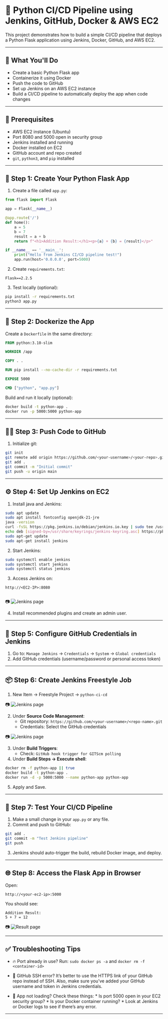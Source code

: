 
# 🚀 Python CI/CD Pipeline using Jenkins, GitHub, Docker & AWS EC2

This project demonstrates how to build a simple CI/CD pipeline that deploys a Python Flask application using Jenkins, Docker, GitHub, and AWS EC2.

---

## 📌 What You'll Do

- Create a basic Python Flask app
- Containerize it using Docker
- Push the code to GitHub
- Set up Jenkins on an AWS EC2 instance
- Build a CI/CD pipeline to automatically deploy the app when code changes

---

## 🧱 Prerequisites

- AWS EC2 instance (Ubuntu)
- Port 8080 and 5000 open in security group
- Jenkins installed and running
- Docker installed on EC2
- GitHub account and repo created
- `git`, `python3`, and `pip` installed

---

## 🔨 Step 1: Create Your Python Flask App

1. Create a file called `app.py`:

```python
from flask import Flask

app = Flask(__name__)

@app.route('/')
def home():
    a = 5
    b = 7
    result = a + b
    return f"<h1>Addition Result:</h1><p>{a} + {b} = {result}</p>"

if __name__ == '__main__':
    print("Hello from Jenkins CI/CD pipeline test!")
    app.run(host='0.0.0.0', port=5000)
```

2. Create `requirements.txt`:

```
Flask==2.2.5

```

3. Test locally (optional):

```bash
pip install -r requirements.txt
python3 app.py
```

---

## 🐳 Step 2: Dockerize the App

Create a `Dockerfile` in the same directory:

```Dockerfile
FROM python:3.10-slim

WORKDIR /app

COPY . .

RUN pip install --no-cache-dir -r requirements.txt

EXPOSE 5000

CMD ["python", "app.py"]
```

Build and run it locally (optional):

```bash
docker build -t python-app .
docker run -p 5000:5000 python-app
```

---

## 🧑‍💻 Step 3: Push Code to GitHub

1. Initialize git:

```bash
git init
git remote add origin https://github.com/<your-username>/<your-repo>.git
git add .
git commit -m "Initial commit"
git push -u origin main
```

---

## ⚙️ Step 4: Set Up Jenkins on EC2

1. Install java and Jenkins:

```bash
sudo apt update
sudo apt install fontconfig openjdk-21-jre
java -version
curl -fsSL https://pkg.jenkins.io/debian/jenkins.io.key | sudo tee /usr/share/keyrings/jenkins-keyring.asc > /dev/null
echo deb [signed-by=/usr/share/keyrings/jenkins-keyring.asc] https://pkg.jenkins.io/debian binary/ | sudo tee /etc/apt/sources.list.d/jenkins.list > /dev/null
sudo apt-get update
sudo apt-get install jenkins
```

2. Start Jenkins:

```bash
sudo systemctl enable jenkins
sudo systemctl start jenkins
sudo systemctl status jenkins

```

3. Access Jenkins on:

```
http://<EC2-IP>:8080


```
📷 ![Jenkins page](screenshorts/pic1.png)

4. Install recommended plugins and create an admin user.

---

## 🔐 Step 5: Configure GitHub Credentials in Jenkins

1. Go to: `Manage Jenkins` → `Credentials` → `System` → `Global credentials`
2. Add GitHub credentials (username/password or personal access token)

---

## 📦 Step 6: Create Jenkins Freestyle Job

1. New Item → Freestyle Project → `python-ci-cd`

📷 ![Jenkins page](screenshorts/pic2.png)


2. Under **Source Code Management**:
   - Git repository: `https://github.com/<your-username>/<repo-name>.git`
   - Credentials: Select the GitHub credentials

📷 ![Jenkins page](screenshorts/pic3.png)

3. Under **Build Triggers**:
   - Check: `GitHub hook trigger for GITScm polling`
4. Under **Build Steps → Execute shell**:

```bash
docker rm -f python-app || true
docker build -t python-app .
docker run -d -p 5000:5000 --name python-app python-app
```

5. Apply and Save.

---

## 🔁 Step 7: Test Your CI/CD Pipeline

1. Make a small change in your `app.py` or any file.
2. Commit and push to GitHub:

```bash
git add .
git commit -m "Test Jenkins pipeline"
git push
```

3. Jenkins should auto-trigger the build, rebuild Docker image, and deploy.

---

## 🌐 Step 8: Access the Flask App in Browser

Open:

```
http://<your-ec2-ip>:5000
```

You should see:

```
Addition Result:
5 + 7 = 12
```
📷 ![Result page](screenshorts/pic4.png)

---


## ✅ Troubleshooting Tips

- 🔥 Port already in use? Run: `sudo docker ps -a` and `docker rm -f <container-id>`

- 🔐 GitHub SSH error?
      It’s better to use the HTTPS link of your GitHub repo instead of SSH.
      Also, make sure you’ve added your GitHub username and token in Jenkins credentials.

- 🚫 App not loading? 
      Check these things:
       * Is port 5000 open in your EC2 security group?
       * Is your Docker container running?
       * Look at Jenkins or Docker logs to see if there’s any error.

---


